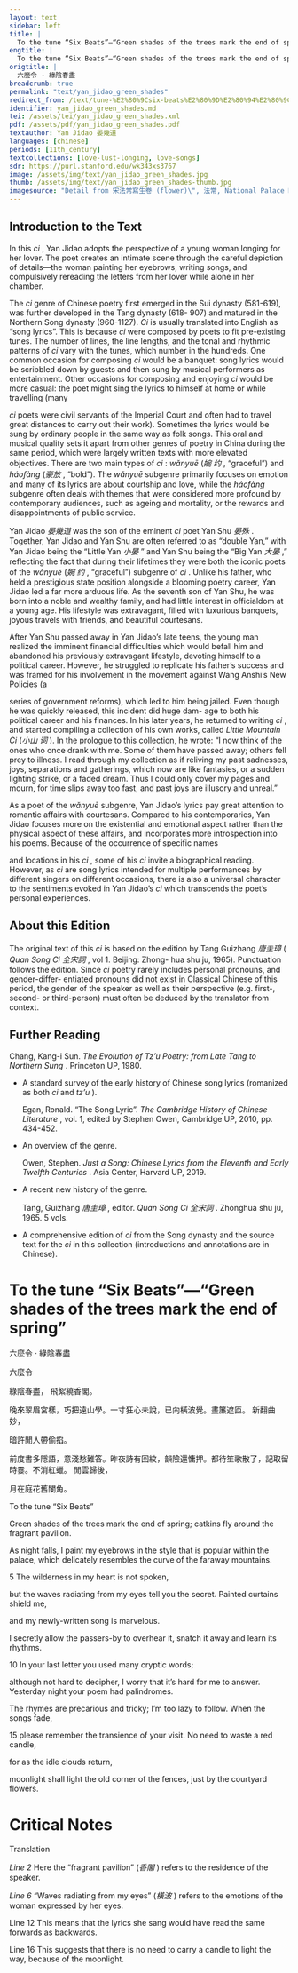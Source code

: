 ```yaml
---
layout: text
sidebar: left
title: |
  To the tune “Six Beats”—“Green shades of the trees mark the end of spring” | 六麼令 · 綠陰春盡
engtitle: |
  To the tune “Six Beats”—“Green shades of the trees mark the end of spring”
origtitle: |
  六麼令 · 綠陰春盡
breadcrumb: true
permalink: "text/yan_jidao_green_shades"
redirect_from: /text/tune-%E2%80%9Csix-beats%E2%80%9D%E2%80%94%E2%80%9Cgreen-shades-trees-mark-end-spring%E2%80%9D
identifier: yan_jidao_green_shades.md
tei: /assets/tei/yan_jidao_green_shades.xml
pdf: /assets/pdf/yan_jidao_green_shades.pdf
textauthor: Yan Jidao 晏幾道
languages: [chinese]
periods: [11th_century]
textcollections: [love-lust-longing, love-songs]
sdr: https://purl.stanford.edu/wk343xs3767
image: /assets/img/text/yan_jidao_green_shades.jpg
thumb: /assets/img/text/yan_jidao_green_shades-thumb.jpg
imagesource: "Detail from 宋法常寫生卷 (flower)\", 法常, National Palace Museum, Accession Number: K2A000989N000000000PAG [Public Domain]"
---
```

<h2>Introduction to the Text</h2>
<p>In this <i> ci</i> , Yan Jidao adopts the perspective of a young woman longing for her lover. The poet creates an intimate scene through the careful depiction of details―the woman painting her eyebrows, writing songs, and compulsively rereading the letters from her lover while alone in her chamber.</p>

<p>The <i> ci </i> genre of Chinese poetry first emerged in the Sui dynasty (581-619), was further developed in the Tang dynasty (618- 907) and matured in the Northern Song dynasty (960-1127). <i> Ci </i> is usually translated into English as “song lyrics”. This is because <i> ci </i> were composed by poets to fit pre-existing tunes. The number of lines, the line lengths, and the tonal and rhythmic patterns of <i> ci </i> vary with the tunes, which number in the hundreds. One common occasion for composing <i> ci </i> would be a banquet: song lyrics would be scribbled down by guests and then sung by musical performers as entertainment. Other occasions for composing and enjoying <i> ci </i> would be more casual: the poet might sing the lyrics to himself at home or while travelling (many</p>
<p><i> ci </i> poets were civil servants of the Imperial Court and often had to travel great distances to carry out their work). Sometimes the lyrics would be sung by ordinary people in the same way as folk songs. This oral and musical quality sets it apart from other genres of poetry in China during the same period, which were largely written texts with more elevated objectives. There are two main types of <i> ci</i> : <i> wǎnyuē </i> (<em>婉 约</em> , “graceful”) and <i> háofàng </i> (<em>豪放</em> , “bold”). The <i> wǎnyuē </i> subgenre primarily focuses on emotion and many of its lyrics are about courtship and love, while the <i> háofàng </i> subgenre often deals with themes that were considered more profound by contemporary audiences, such as ageing and mortality, or the rewards and disappointments of public service.</p>

<p>Yan Jidao <em>晏幾道</em> was the son of the eminent <i> ci </i> poet Yan Shu <em>晏殊</em> . Together, Yan Jidao and Yan Shu are often referred to as “double Yan,” with Yan Jidao being the “Little Yan <em>小晏</em> ” and Yan Shu being the “Big Yan <em>大晏</em> ,” reflecting the fact that during their lifetimes they were both the iconic poets of the <i> wǎnyuē </i> (<em>婉 约</em> , “graceful”) subgenre of <i> ci</i> . Unlike his father, who held a prestigious state position alongside a blooming poetry career, Yan Jidao led a far more arduous life. As the seventh son of Yan Shu, he was born into a noble and wealthy family, and had little interest in officialdom at a young age. His lifestyle was extravagant, filled with luxurious banquets, joyous travels with friends, and beautiful courtesans.</p>

<p>After Yan Shu passed away in Yan Jidao’s late teens, the young man realized the imminent financial difficulties which would befall him and abandoned his previously extravagant lifestyle, devoting himself to a political career. However, he struggled to replicate his father’s success and was framed for his involvement in the movement against Wang Anshi’s New Policies (a</p>
<p>series of government reforms), which led to him being jailed. Even though he was quickly released, this incident did huge dam- age to both his political career and his finances. In his later years, he returned to writing <i> ci</i> , and started compiling a collection of his own works, called <i> Little Mountain Ci </i> (<em>小山 词</em> ). In the prologue to this collection, he wrote: “I now think of the ones who once drank with me. Some of them have passed away; others fell prey to illness. I read through my collection as if reliving my past sadnesses, joys, separations and gatherings, which now are like fantasies, or a sudden lighting strike, or a faded dream. Thus I could only cover my pages and mourn, for time slips away too fast, and past joys are illusory and unreal.”</p>

<p>As a poet of the <i> wǎnyuē </i> subgenre, Yan Jidao’s lyrics pay great attention to romantic affairs with courtesans. Compared to his contemporaries, Yan Jidao focuses more on the existential and emotional aspect rather than the physical aspect of these affairs, and incorporates more introspection into his poems. Because of the occurrence of specific names</p>
<p>and locations in his <i> ci</i> , some of his <i> ci </i> invite a biographical reading. However, as <i> ci </i> are song lyrics intended for multiple performances by different singers on different occasions, there is also a universal character to the sentiments evoked in Yan Jidao’s <i> ci </i> which transcends the poet’s personal experiences.</p>

<h2>About this Edition</h2>
<p>The original text of this <i> ci </i> is based on the edition by Tang Guizhang <em>唐圭璋</em> (<i> Quan Song Ci </i> <em>全宋詞</em> , vol 1. Beijing: Zhong- hua shu ju, 1965). Punctuation follows the edition. Since <i> ci </i> poetry rarely includes personal pronouns, and gender-differ- entiated pronouns did not exist in Classical Chinese of this period, the gender of the speaker as well as their perspective (e.g. first-, second- or third-person) must often be deduced by the translator from context.</p>

<h2>Further Reading</h2>
<p>Chang, Kang-i Sun. <i> The Evolution of Tz’u Poetry: from Late Tang to Northern Sung</i> . Princeton UP, 1980.</p>
<ul id="l1">
<li>
<p>A standard survey of the early history of Chinese song lyrics (romanized as both <em>ci</em> and <em>tz’u</em> ).</p>
<p>Egan, Ronald. “The Song Lyric”. <i> The Cambridge History of Chinese Literature</i> , vol. 1, edited by Stephen Owen, Cambridge UP, 2010, pp. 434-452.</p>
</li>
<li>
<p>An overview of the genre.</p>
<p>Owen, Stephen. <i> Just a Song: Chinese Lyrics from the Eleventh and Early Twelfth Centuries</i> . Asia Center, Harvard UP, 2019.</p>
</li>
<li>
<p>A recent new history of the genre.</p>
<p>Tang, Guizhang <em>唐圭璋</em> , editor. <i> Quan Song Ci </i> <em>全宋詞</em> . Zhonghua shu ju, 1965. 5 vols.</p>
</li>
<li>
<p>A comprehensive edition of <em>ci</em> from the Song dynasty and the source text for the <em>ci</em> in this collection (introductions and annotations are in Chinese).</p>
</li>
</ul>
<h1>To the tune “Six Beats”—“Green shades of the trees mark the end of spring”</h1>
<p>六麼令 · 綠陰春盡</p>

<p>六麼令</p>

<p>綠陰春盡， 飛絮繞香閣。</p>
<p>晚來翠眉宮樣，巧把遠山學。一寸狂心未說，已向橫波覺。畫簾遮匝。 新翻曲妙，</p>
<p>暗許閒人帶偷掐。</p>

<p>前度書多隱語，意淺愁難答。昨夜詩有回紋，韻險還慵押。都待笙歌散了，記取留時霎。不消紅蠟。 閒雲歸後，</p>
<p>月在庭花舊闌角。</p>
<p>To the tune “Six Beats”</p>

<p>Green shades of the trees mark the end of spring; catkins fly around the fragrant pavilion.</p>
<p>As night falls, I paint my eyebrows in the style that is popular within the palace, which delicately resembles the curve of the faraway mountains.</p>
<p>5 The wilderness in my heart is not spoken,</p>
<p>but the waves radiating from my eyes tell you the secret. Painted curtains shield me,</p>
<p>and my newly-written song is marvelous.</p>
<p>I secretly allow the passers-by to overhear it, snatch it away and learn its rhythms.</p>

<p>10 In your last letter you used many cryptic words;</p>
<p>although not hard to decipher, I worry that it’s hard for me to answer. Yesterday night your poem had palindromes.</p>
<p>The rhymes are precarious and tricky; I’m too lazy to follow. When the songs fade,</p>
<p>15 please remember the transience of your visit. No need to waste a red candle,</p>
<p>for as the idle clouds return,</p>
<p>moonlight shall light the old corner of the fences, just by the courtyard flowers.</p>

<h1>Critical Notes</h1>

<p>Translation</p>
<p><i> Line 2 </i> Here the “fragrant pavilion” (<em>香閣</em> ) refers to the residence of the speaker.</p>
<p><i> Line 6 </i> “Waves radiating from my eyes” (<em>橫波</em> ) refers to the emotions of the woman expressed by her eyes.</p>
<p>Line 12 This means that the lyrics she sang would have read the same forwards as backwards.</p>
<p>Line 16 This suggests that there is no need to carry a candle to light the way, because of the moonlight.</p>
